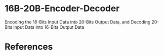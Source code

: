 # 16B-20B-Encoder-Decoder
Encoding the 16-Bits Input Data into 20-Bits Output Data, and Decoding 20-Bits Input Data into 16-Bits Output Data
# References
